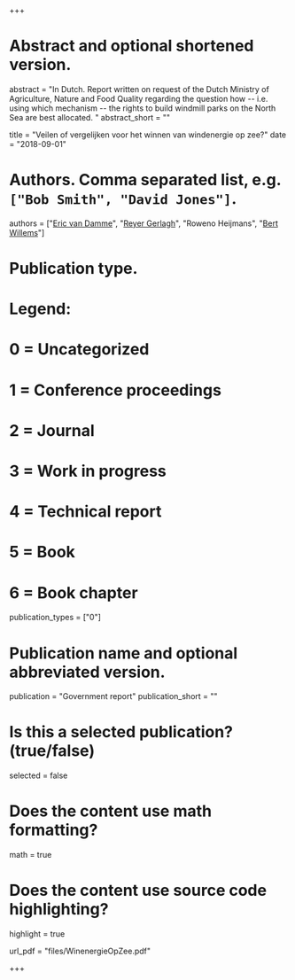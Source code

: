 +++
# Abstract and optional shortened version.
abstract = "In Dutch. Report written on request of the Dutch Ministry of Agriculture, Nature and Food Quality regarding the question how -- i.e. using which mechanism -- the rights to build windmill parks on the North Sea are best allocated. "
abstract_short = ""

title = "Veilen of vergelijken voor het winnen van windenergie op zee?"
date = "2018-09-01"

# Authors. Comma separated list, e.g. `["Bob Smith", "David Jones"]`.
authors = ["[Eric van Damme](https://research.tilburguniversity.edu/en/persons/eric-van-damme)", "[Reyer Gerlagh](http://www.gerlagh.nl)", "Roweno Heijmans", "[Bert Willems](https://research.tilburguniversity.edu/en/persons/bert-willems)"]

# Publication type.
# Legend:
# 0 = Uncategorized
# 1 = Conference proceedings
# 2 = Journal
# 3 = Work in progress
# 4 = Technical report
# 5 = Book
# 6 = Book chapter
publication_types = ["0"]

# Publication name and optional abbreviated version.
publication = "Government report"
publication_short = ""

# Is this a selected publication? (true/false)
selected = false


# Does the content use math formatting?
math = true

# Does the content use source code highlighting?
highlight = true

url_pdf = "files/WinenergieOpZee.pdf"

+++

